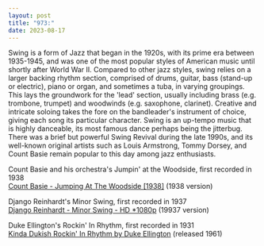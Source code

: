 ```yaml
---
layout: post
title: "973:"
date: 2023-08-17
---
```


Swing is a form of Jazz that began in the 1920s, with its prime era between 1935-1945, and was one of the most popular styles of American music until shortly after World War II. Compared to other jazz styles, swing relies on a larger backing rhythm section, comprised of drums, guitar, bass (stand-up or electric), piano or organ, and sometimes a tuba, in varying groupings. This lays the groundwork for the 'lead' section, usually including brass (e.g. trombone, trumpet) and woodwinds (e.g. saxophone, clarinet). Creative and intricate soloing takes the fore on the bandleader's instrument of choice, giving each song its particular character. Swing is an up-tempo music that is highly danceable, its most famous dance perhaps being the jitterbug. There was a brief but powerful Swing Revival during the late 1990s, and its well-known original artists such as Louis Armstrong, Tommy Dorsey, and Count Basie remain popular to this day among jazz enthusiasts.

Count Basie and his orchestra's Jumpin' at the Woodside, first recorded in 1938  
[Count Basie \- Jumping At The Woodside \[1938\]](https://youtu.be/Ts2nQLdxoIA) (1938 version)

Django Reinhardt's Minor Swing, first recorded in 1937  
[Django Reinhardt \- Minor Swing \- HD \*1080p](https://youtu.be/gcE1avXFJb4) (19937 version)

Duke Ellington's Rockin' In Rhythm, first recorded in 1931  
[Kinda Dukish Rockin' In Rhythm by Duke Ellington](https://youtu.be/_DDhGsvKiLQ) (released 1961\)
